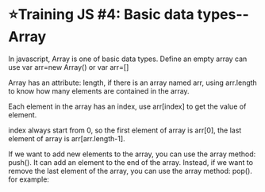 # :star:Training JS #4: Basic data types--Array

In javascript, Array is one of basic data types. Define an empty array can use var arr=new Array() or var arr=[]

Array has an attribute: length, if there is an array named arr, using arr.length to know how many elements are contained in the array.

Each element in the array has an index, use arr[index] to get the value of element.

index always start from 0, so the first element of array is arr[0], the last element of array is arr[arr.length-1].

If we want to add new elements to the array, you can use the array method: push(). It can add an element to the end of the array. Instead, if we want to remove the last element of the array, you can use the array method: pop(). for example: